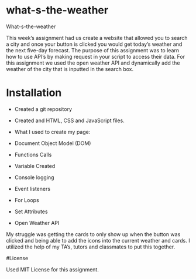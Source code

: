 # what-s-the-weather

What-s-the-weather

This week’s assignment had us create a website that allowed you to search a city and once your button is clicked you would get today’s weather and the next five-day forecast. The purpose of this assignment was to learn how to use API’s by making request in your script to access their data. For this assignment we used the open weather API and dynamically add the weather of the city that is inputted in the search box.

# Installation

* Created a git repository
* Created and HTML, CSS and JavaScript files. 
* What I used to create my page:

* Document Object Model (DOM)
* Functions Calls
* Variable Created
* Console logging
* Event listeners
* For Loops
* Set Attributes
* Open Weather API


My struggle was getting the cards to only show up when the button was clicked and being able to add the icons into the current weather and cards. I utilized the help of my TA’s, tutors and classmates to put this together. 


#License

Used MIT License for this assignment. 

